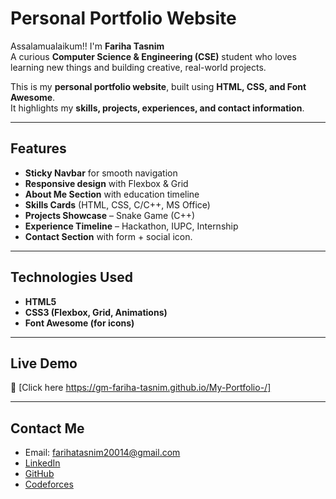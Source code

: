 # Personal Portfolio Website  

Assalamualaikum!! I'm **Fariha Tasnim**  
A curious **Computer Science & Engineering (CSE)** student who loves learning new things and building creative, real-world projects.  

This is my **personal portfolio website**, built using **HTML, CSS, and Font Awesome**.  
It highlights my **skills, projects, experiences, and contact information**.  

---

## Features  
-  **Sticky Navbar** for smooth navigation  
-  **Responsive design** with Flexbox & Grid  
-  **About Me Section** with education timeline  
-  **Skills Cards** (HTML, CSS, C/C++, MS Office)  
-  **Projects Showcase** – Snake Game (C++)  
-  **Experience Timeline** – Hackathon, IUPC, Internship  
-  **Contact Section** with form + social icon.

---

## Technologies Used  
- **HTML5**  
- **CSS3 (Flexbox, Grid, Animations)**  
- **Font Awesome (for icons)**  

------

##  Live Demo  
🔗 [Click here https://gm-fariha-tasnim.github.io/My-Portfolio-/]

---

##  Contact Me  
- Email: farihatasnim20014@gmail.com  
-  [LinkedIn](https://www.linkedin.com/in/fariha-tasnim-18376235b)  
-  [GitHub](https://github.com/GM-FARIHA-TASNIM)  
-  [Codeforces](https://codeforces.com/profile/gmfarihatasnim)  
